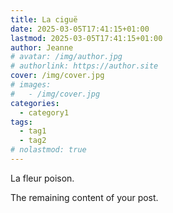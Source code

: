 ```yaml
---
title: La ciguë
date: 2025-03-05T17:41:15+01:00
lastmod: 2025-03-05T17:41:15+01:00
author: Jeanne
# avatar: /img/author.jpg
# authorlink: https://author.site
cover: /img/cover.jpg
# images:
#   - /img/cover.jpg
categories:
  - category1
tags:
  - tag1
  - tag2
# nolastmod: true
---
```


La fleur poison.

<!--more-->

The remaining content of your post.
